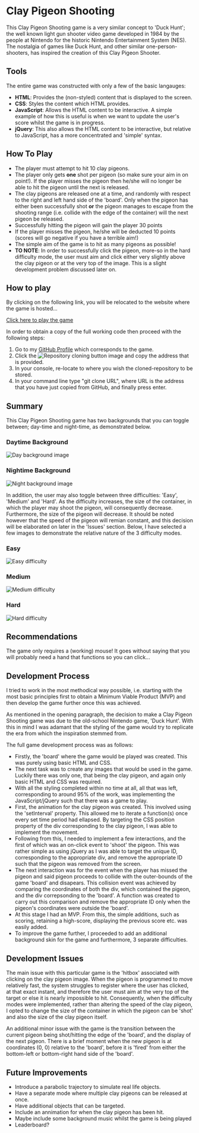 # Clay Pigeon Shooting
This Clay Pigeon Shooting game is a very similar concept to 'Duck Hunt'; the well known light gun shooter video game developed in 1984 by the people at Nintendo for the historic Nintendo Entertainment System (NES). The nostalgia of games like Duck Hunt, and other similar one-person-shooters, has inspired the creation of this Clay Pigeon Shooter.

## Tools

The entire game was constructed with only a few of the basic langauges:

* **HTML**: Provides the (non-styled) content that is displayed to the screen.
* **CSS**: Styles the content which HTML provides.
* **JavaScript**: Allows the HTML content to be interactive. A simple example of how this is useful is when we want to update the user's score whilst the game is in progress.
* **jQuery**: This also allows the HTML content to be interactive, but relative to JavaScript, has a more concentrated and 'simple' syntax. 

## How To Play

* The player must attempt to hit 10 clay pigeons.
* The player only gets **one** shot per pigeon (so make sure your aim in on point!). If the player misses the pigeon then he/she will no longer be able to hit the pigeon until the next is released.
* The clay pigeons are released one at a time, and randomly with respect to the right and left hand side of the 'board'. Only when the pigeon has either been successfully shot **or** the pigeon manages to escape from the shooting range (i.e. collide with the edge of the container) will the next pigeon be released.
* Successfully hitting the pigeon will gain the player 30 points
* If the player misses the pigeon, he/she will be deducted 10 points (scores will go negative if you have a terrible aim!)
* The simple aim of the game is to hit as many pigeons as possible!
* **TO NOTE**: In order to successfully click the pigeon, more-so in the hard difficulty mode, the user must aim and click either very slightly above the clay pigeon or at the very top of the image. This is a slight development problem discussed later on.

## How to play

By clicking on the following link, you will be relocated to the website where the game is hosted...

[Click here to play the game](https://rhystheaker.github.io/Clay-Pigeon-Shooting/)

In order to obtain a copy of the full working code then proceed with the following steps:

1. Go to my [GitHub Profile](https://github.com/RhysTheaker/Clay-Pigeon-Shooting) which corresponds to the game.
2. Click the ![Repository cloning button](images/Git-clone-image.png) image and copy the address that is provided.
3. In your console, re-locate to where you wish the cloned-repository to be stored.
4. In your command line type "git clone URL", where URL is the address that you have just copied from GitHub, and finally press enter. 

## Summary

This Clay Pigeon Shooting game has two backgrounds that you can toggle between; day-time and night-time, as demonstrated below.

### Daytime Background

![Day background image](images/Easy-mode-image.png)

### Nightime Background

![Night background image](images/Easy-mode-image-night-time.png)

In addition, the user may also toggle between three difficulties: 'Easy', 'Medium' and 'Hard'. As the difficulty increases, the size of the container, in which the player may shoot the pigeon, will consequently decrease. Furthermore, the size of the pigeon will decrease. It should be noted however that the speed of the pigeon will remian constant, and this decision will be elaborated on later in the 'Issues' section. Below, I have selected a few images to demonstrate the relative nature of the 3 difficulty modes.

### Easy

![Easy difficulty](images/Easy-mode.png)

### Medium

![Medium difficulty](images/Medium-mode.png)

### Hard

![Hard difficulty](images/Hard-mode.png)

## Recommendations
The game only requires a (working) mouse! It goes without saying that you will probably need a hand that functions so you can click... 

## Development Process
I tried to work in the most methodical way possible, i.e. starting with the most basic principles first to obtain a Minimum Viable Product (MVP) and then develop the game further once this was achieved.

As mentioned in the opening paragraph, the decision to make a Clay Pigeon Shooting game was due to the old-school Nintendo game, 'Duck Hunt'. With this in mind I was adamant that the styling of the game would try to replicate the era from which the inspiration stemmed from.

The full game development process was as follows:

* Firstly, the 'board' where the game would be played was created. This was purely using basic HTML and CSS.
* The next task was to create any images that would be used in the game. Luckily there was only one, that being the clay pigeon, and again only basic HTML and CSS was required.
* With all the styling completed within no time at all, all that was left, corresponding to around 95% of the work, was implementing the JavaScript/jQuery such that there was a game to play.
* First, the animation for the clay pigeon was created. This involved using the 'setInterval' property. This allowed me to iterate a function(s) once every set time period had ellapsed. By targeting the CSS position property of the div corresponding to the clay pigeon, I was able to implement the movement.
* Following from this, I needed to implement a few interactions, and the first of which was an on-click event to 'shoot' the pigeon. This was rather simple as using jQuery as I was able to target the unique ID, corresponding to the appropriate div, and remove the appropriate ID such that the pigeon was removed from the screen.
* The next interaction was for the event when the player has missed the pigeon and said pigeon proceeds to collide with the outer-bounds of the game 'board' and disapears. This collision event was achieved by comparing the coordinates of both the div, which contained the pigeon, and the div correpsonding to the 'board'. A function was created to carry out this comparison and remove the appropriate ID only when the pigeon's coordinates were outside the 'board'.
* At this stage I had an MVP. From this, the simple additions, such as scoring, retaining a high-score, displaying the previous score etc. was easily added.
* To improve the game further, I proceeded to add an additional background skin for the game and furthermore, 3 separate difficulties.   

## Development Issues
The main issue with this particular game is the 'hitbox' associated with clicking on the clay pigeon image. When the pigeon is programmed to move relatively fast, the system struggles to register where the user has clicked, at that exact instant, and therefore the user must aim at the very top of the target or else it is nearly impossible to hit. Consequently, when the difficulty modes were implemented, rather than altering the speed of the clay pigeon, I opted to change the size of the container in which the pigeon can be 'shot' and also the size of the clay pigeon itself.

An additional minor issue with the game is the transition between the current pigeon being shot/hitting the edge of the 'board', and the display of the next pigeon. There is a brief moment when the new pigeon is at coordinates (0, 0) relative to the 'board', before it is 'fired' from either the bottom-left or bottom-right hand side of the 'board'. 

## Future Improvements

* Introduce a parabolic trajectory to simulate real life objects.
* Have a separate mode where multiple clay pigeons can be released at once.
* Have additional objects that can be targeted.
* Include an annimation for when the clay pigeon has been hit.
* Maybe include some background music whilst the game is being played
* Leaderboard?




